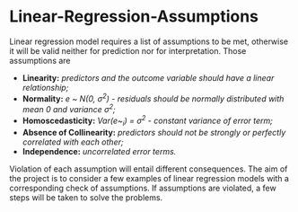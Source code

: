 # Linear-Regression-Assumptions

Linear regression model requires a list of assumptions to be met, otherwise it will be valid neither for prediction nor for interpretation. Those assumptions are

* **Linearity:** *predictors and the outcome variable should have a linear relationship;*
* **Normality:** *e ~ N(0, σ<sup>2</sup>) - residuals should be normally distributed with mean 0 and variance σ<sup>2</sup>;*
* **Homoscedasticity:** *Var(e~<sub>i</sub>) = σ<sup>2</sup> - constant variance of error term;*
* **Absence of Collinearity:** *predictors should not be strongly or perfectly correlated with each other;*
* **Independence:** *uncorrelated error terms.*

Violation of each assumption will entail different consequences.
The aim of the project is to consider a few examples of linear regression models with a corresponding check of assumptions. If assumptions are violated, a few steps will be taken to solve the problems.
